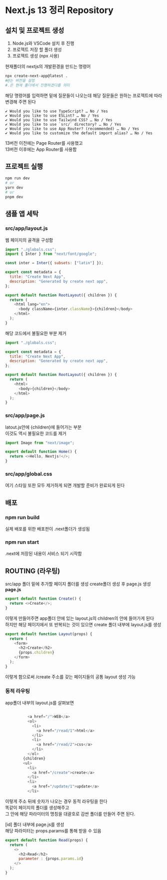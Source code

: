 # **Next.js 13 정리 Repository**

## **설치 및 프로젝트 생성**

1. Node.js와 VSCode 설치 후 진행
2. 프로젝트 저장 할 폴더 생성
3. 프로젝트 생성 (npx 사용)

현재폴더의 nextjs의 개발환경을 만드는 명령어

```bash
npx create-next-app@latest .
#@는 버전을 설정
#.은 현재 폴더에서 진행하겠다를 의미
```

해당 명령어를 입력하면 밑에 질문들이 나오는데 해당 질문들은 원하는 프로젝트에 따라 변경해 주면 된다

```
✔ Would you like to use TypeScript? … No / Yes
✔ Would you like to use ESLint? … No / Yes
✔ Would you like to use Tailwind CSS? … No / Yes
✔ Would you like to use `src/` directory? … No / Yes
✔ Would you like to use App Router? (recommended) … No / Yes
✔ Would you like to customize the default import alias? … No / Yes
```

13버전 이전에는 Page Router를 사용했고  
13버전 이후에는 App Router를 사용함

## **프로젝트 실행**

```bash
npm run dev
# or
yarn dev
# or
pnpm dev
```

## **샘플 앱 세탁**

### src/app/layout.js

웹 페이지의 골격을 구성함

```js
import "./globals.css";
import { Inter } from "next/font/google";

const inter = Inter({ subsets: ["latin"] });

export const metadata = {
  title: "Create Next App",
  description: "Generated by create next app",
};

export default function RootLayout({ children }) {
  return (
    <html lang="en">
      <body className={inter.className}>{children}</body>
    </html>
  );
}
```

해당 코드에서 불필요한 부분 제거

```js
import "./globals.css";

export const metadata = {
  title: "Create Next App",
  description: "Generated by create next app",
};

export default function RootLayout({ children }) {
  return (
    <html>
      <body>{children}</body>
    </html>
  );
}
```

### src/app/page.js

latout.js안에 {children}에 들어가는 부분  
이것도 역시 불필요한 코드를 제거

```js
import Image from "next/image";

export default function Home() {
  return <>Hello, Nextjs!</>;
}
```

### src/app/global.css

여기 스타일 또한 모두 제거하게 되면 개발할 준비가 완료되게 된다

## **배포**

### npm run build

실제 배포를 위한 배포판이 .next폴더가 생성됨

### npm run start

.next에 저장된 내용이 서비스 되기 시작함

## **ROUTING (라우팅)**

src/app 폴더 밑에 추가할 페이지 폴더를 생성
create폴더 생성 후 page.js 생성  
**page.js**

```js
export default function Create() {
  return <>Create</>;
}
```

이렇게 만들어주면 app폴더 안에 있는 layout.js의 children의 안에 들어가게 된다  
하지만 해당 페이지에서 또 반복되는 것이 있으면 create 폴더 내부에 layout.js를 생성

```js
export default function Layout(props) {
  return (
    <form>
      <h2>Create</h2>
      {props.children}
    </form>
  );
}
```

이렇게 함으로써 /create 주소를 갖는 페이지들의 공통 layout 생성 가능

### **동적 라우팅**

app폴더 내부의 layout.js를 살펴보면

```js

          <a href="/">WEB</a>
          <ol>
            <li>
              <a href="/read/1">html</a>
            </li>
            <li>
              <a href="/read/2">css</a>
            </li>
          </ol>
        {children}
        <ul>
          <li>
            <a href="/create">create</a>
          </li>
          <li>
            <a href="/update/1">update</a>
          </li>


```

이렇게 주소 뒤에 숫자가 나오는 경우 동적 라우팅을 한다  
똑같이 페이지의 폴더를 생성해주고  
그 안에 해당 파라미터의 명칭을 대괄호로 감싼 폴더를 만들어 주면 된다.

[id] 폴더 내부에 page.js를 생성  
해당 파라미터는 props.params를 통해 받을 수 있음

```js
export default function Read(props) {
  return (
    <>
      <h2>Read</h2>
      parameter : {props.params.id}
    </>
  );
}
```
